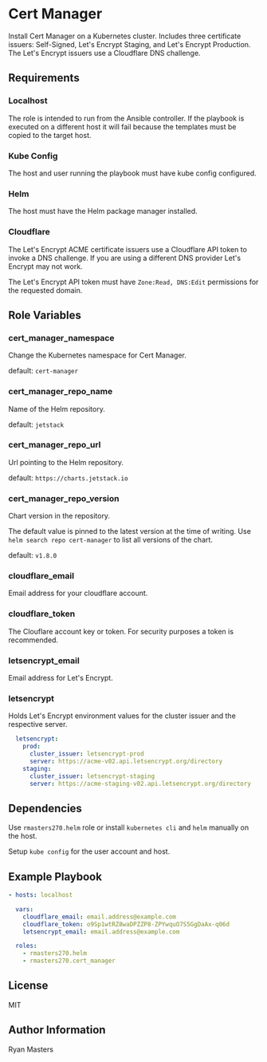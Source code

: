 # Cert Manager

Install Cert Manager on a Kubernetes cluster. Includes three certificate issuers: Self-Signed, Let's Encrypt Staging, and Let's Encrypt Production. The Let's Encrypt issuers use a Cloudflare DNS challenge.

## Requirements

### Localhost

The role is intended to run from the Ansible controller.  If the playbook is executed on a different host it will fail because the templates must be copied to the target host.

### Kube Config

The host and user running the playbook must have kube config configured.

### Helm

The host must have the Helm package manager installed.

### Cloudflare

The Let's Encrypt ACME certificate issuers use a Cloudflare API token to invoke a DNS challenge.  If you are using a different DNS provider Let's Encrypt may not work.

The Let's Encrypt API token must have `Zone:Read, DNS:Edit` permissions for the requested domain.

## Role Variables

### cert_manager_namespace

Change the Kubernetes namespace for Cert Manager.

default: `cert-manager`

### cert_manager_repo_name

Name of the Helm repository.

default: `jetstack`

### cert_manager_repo_url

Url pointing to the Helm repository.

default: `https://charts.jetstack.io`

### cert_manager_repo_version

Chart version in the repository.

The default value is pinned to the latest version at the time of writing.  Use `helm search repo cert-manager` to list all versions of the chart.

default: `v1.8.0`

### cloudflare_email

Email address for your cloudflare account.

### cloudflare_token

The Clouflare account key or token.  For security purposes a token is recommended.

### letsencrypt_email

Email address for Let's Encrypt.

### letsencrypt

Holds Let's Encrypt environment values for the cluster issuer and the respective server.

```yaml
  letsencrypt:
    prod:
      cluster_issuer: letsencrypt-prod
      server: https://acme-v02.api.letsencrypt.org/directory
    staging:
      cluster_issuer: letsencrypt-staging
      server: https://acme-staging-v02.api.letsencrypt.org/directory
```

## Dependencies

Use `rmasters270.helm` role or install `kubernetes cli` and `helm` manually on the host.

Setup `kube config` for the user account and host.

## Example Playbook

```yaml
- hosts: localhost

  vars:
    cloudflare_email: email.address@example.com
    cloudflare_token: o9Sp1wtRZ8waDPZZP8-ZPYwquO7S5GgDaAx-q06d
    letsencrypt_email: email.address@example.com

  roles:
    - rmasters270.helm
    - rmasters270.cert_manager
```

## License

MIT

## Author Information

Ryan Masters
